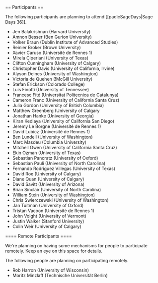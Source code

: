 == Participants ==

The following participants are planning to attend [[padicSageDays|Sage Days 36]].

 * Jen Balakrishnan (Harvard University)
 * Amnon Besser (Ben Gurion University)
 * Volker Braun (Dublin Institute of Advanced Studies)
 * Reinier Broker (Brown University)
 * Xavier Caruso (Université de Rennes 1)
 * Mirela Çiperiani (University of Texas)
 * Clifton Cunningham (University of Calgary)
 * Christopher Davis (University of California, Irvine)
 * Alyson Deines (University of Washington)
 * Victoria de Quehen (!McGill University)
 * Stefan Erickson (Colorado College)
 * Luis Finotti (University of Tennessee)
 * Francesc Fité (Universitat Politecnica de Catalunya)
 * Cameron Franc (University of California Santa Cruz)
 * Julia Gordon (University of British Columbia)
 * Matthew Greenberg (University of Calgary
 * Jonathan Hanke (University of Georgia)
 * Kiran Kedlaya (University of California San Diego)
 * Jeremy Le Borgne (Université de Rennes 1)
 * David Lubicz (Université de Rennes 1)
 * Ben Lundell (University of Washington)
 * Marc Masdeu (Columbia University)
 * Mitchell Owen (University of California Santa Cruz)
 * Ekin Ozman (University of Texas)
 * Sebastian Pancratz (University of Oxford)
 * Sebastian Pauli (University of North Carolina)
 * Fernando Rodriguez Villegas (University of Texas)
 * David Roe (University of Calgary)
 * Diane Quan (University of Calgary)
 * David Savitt (University of Arizona)
 * Brian Sinclair (University of North Carolina)
 * William Stein (University of Washington)
 * Chris Swierczewski (University of Washington)
 * Jan Tuitman (University of Oxford)
 * Tristan Vacoon (Université de Rennes 1)
 * John Voight (University of Vermont)
 * Justin Walker (Stanford University)
 * Colin Weir (University of Calgary)

==== Remote Participants ====

We're planning on having some mechanisms for people to participate remotely.  Keep an eye on this space for details.

The following people are planning on participating remotely.

 * Rob Harron (University of Wisconsin)
 * Moritz Minzlaff (Technische Universität Berlin)
